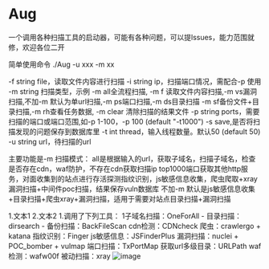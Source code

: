 # Aug
一个调用各种扫描工具的启动器，可能有各种问题，可以提lssues，能力范围就修，欢迎各位二开

简单使用命令 
./Aug -u xxx -m xx

  -f string
        file，读取文件内容进行扫描
  -i string
        ip，扫描端口情况，需配合-p 使用
  -m string
        扫描类型，示例 -m all全流程扫描, -m f 读取文件内容扫描,-m vs漏洞扫描,不加-m 默认为单url扫描,-m ps端口扫描,-m ds目录扫描 -m sf备份文件+目录扫描,-m rh查看任务数据, -m clear 清除扫描的结果文件
  -p string
        ports，需要扫描的端口或端口范围,如-p 1-100，-p 100 (default "-t1000")
  -s    save,是否将扫描发现的问题保存到数据库里
  -t int
        thread，输入线程数量。默认50 (default 50)
  -u string
        url，待扫描的url

 主要功能是-m 扫描模式：
     all是根据输入的url，获取子域名，扫描子域名，检查是否存在cdn，waf防护，不存在cdn获取扫描ip top1000端口获取其他http服务，对面收集到的站点进行存活探测指纹识别，js敏感信息收集，爬虫爬取+xray漏洞扫描+中间件poc扫描，结果保存vuln数据库
     不加-m 默认是js敏感信息收集+目录扫描+爬虫xray+漏洞扫描，适用于需要对站点目录扫描+漏洞扫描

 1.文本1
 2.文本2
 1.调用了下列工具：
       1子域名扫描：OneForAll
       - 目录扫描：dirsearch
       - 备份扫描：BackFileScan 
      cdn检测：CDNcheck
      爬虫：crawlergo + katana
      指纹识别：Finger
      js敏感信息：JSFinderPlus
      漏洞扫描：nuclei + POC_bomber + vulmap
      端口扫描：TxPortMap
      获取url多级目录：URLPath
      waf检测：wafw00f
      被动扫描：xray
![image](https://github.com/win1498419293/Aug/assets/44251830/aed5224f-7f4b-417a-9222-54593af3351c)
